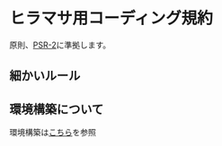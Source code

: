 # ヒラマサ用コーディング規約

原則、[PSR-2](http://www.infiniteloop.co.jp/docs/psr/psr-2-coding-style-guide.html)に準拠します。

## 細かいルール


## 環境構築について

環境構築は[こちら](build.md)を参照
